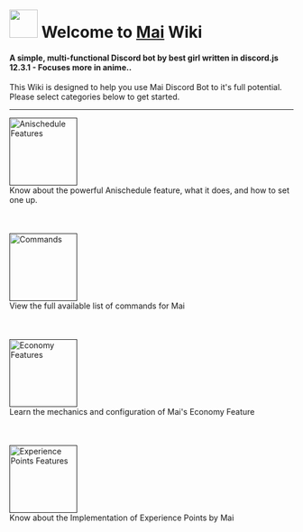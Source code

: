 <h1><img src="https://files.catbox.moe/lha6ok.png" height="50">
 Welcome to <a href = 'https://discordapp.com/oauth2/authorize?client_id=702074452317307061&scope=bot&permissions=1043721303'>Mai</a> Wiki </h1>

#### A simple, multi-functional Discord bot by best girl written in discord.js 12.3.1 - Focuses more in anime..
This Wiki is designed to help you use Mai Discord Bot to it's full potential. Please select categories below to get started.
***
<a href = ''> <img src = "https://i.imgur.com/4u4nt4g.png" height="120" alt="Anischedule Features"> </a><br>
Know about the powerful Anischedule feature, what it does, and how to set one up.
<br><br><br><br>
<a href = ''> <img src = "https://i.imgur.com/VhCt3A1.png" height="120" alt="Commands"> </a><br>
View the full available list of commands for Mai
<br><br><br><br>
<a href = ''> <img src = "https://i.imgur.com/YmbfJ36.png" height="120" alt="Economy Features"> </a><br>
Learn the mechanics and configuration of Mai's Economy Feature
<br><br><br><br>
<a href = ''> <img src = "https://i.imgur.com/vTXWIAj.png" height="120" alt="Experience Points Features"> </a><br>
Know about the Implementation of Experience Points by Mai
<br><br><br><br>